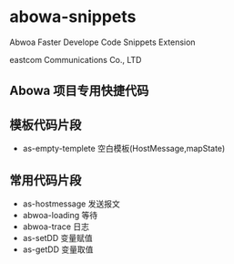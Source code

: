 # abowa-snippets

Abwoa Faster Develope Code Snippets Extension

eastcom Communications Co., LTD

## Abowa 项目专用快捷代码

## 模板代码片段
* as-empty-templete 空白模板(HostMessage,mapState)

## 常用代码片段
* as-hostmessage 发送报文
* abwoa-loading 等待
* abwoa-trace 日志
* as-setDD 变量赋值
* as-getDD 变量取值
